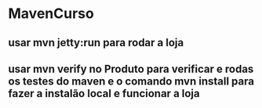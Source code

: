 # MavenCurso
## usar mvn jetty:run para rodar a loja
## usar mvn verify no Produto para verificar e rodas os testes do maven e o comando mvn install para fazer a instalão local e funcionar a loja
